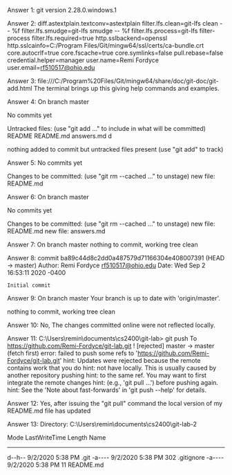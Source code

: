 Answer 1: git version 2.28.0.windows.1

Answer 2: diff.astextplain.textconv=astextplain
filter.lfs.clean=git-lfs clean -- %f
filter.lfs.smudge=git-lfs smudge -- %f
filter.lfs.process=git-lfs filter-process
filter.lfs.required=true
http.sslbackend=openssl
http.sslcainfo=C:/Program Files/Git/mingw64/ssl/certs/ca-bundle.crt
core.autocrlf=true
core.fscache=true
core.symlinks=false
pull.rebase=false
credential.helper=manager
user.name=Remi Fordyce
user.email=rf510517@ohio.edu

Answer 3: file:///C:/Program%20Files/Git/mingw64/share/doc/git-doc/git-add.html The terminal brings up this giving help commands and examples. 

Answer 4: On branch master

No commits yet

Untracked files:
  (use "git add <file>..." to include in what will be committed)
        README
        README.md
        answers.md
        d

nothing added to commit but untracked files present (use "git add" to track)

Answer 5: No commits yet

Changes to be committed:
  (use "git rm --cached <file>..." to unstage)
        new file:   README.md

Answer 6: On branch master

No commits yet

Changes to be committed:
  (use "git rm --cached <file>..." to unstage)
        new file:   README.md
        new file:   answers.md

Answer 7: On branch master
nothing to commit, working tree clean

Answer 8: commit ba89c44d8c2dd0a487579d71166304e408007391 (HEAD -> master)
Author: Remi Fordyce <rf510517@ohio.edu>
Date:   Wed Sep 2 16:53:11 2020 -0400

    Initial commit

Answer 9: On branch master
Your branch is up to date with 'origin/master'.

nothing to commit, working tree clean

Answer 10: No, The changes committed online were not reflected locally. 

Answer 11:  C:\Users\remin\documents\cs2400\git-lab> git push
To https://github.com/Remi-Fordyce/git-lab.git
 ! [rejected]        master -> master (fetch first)
error: failed to push some refs to 'https://github.com/Remi-Fordyce/git-lab.git'
hint: Updates were rejected because the remote contains work that you do
hint: not have locally. This is usually caused by another repository pushing
hint: to the same ref. You may want to first integrate the remote changes
hint: (e.g., 'git pull ...') before pushing again.
hint: See the 'Note about fast-forwards' in 'git push --help' for details.

Answer 12: Yes, after issuing the "git pull" command the local version of my README.md file has updated

Answer 13: 
    Directory: C:\Users\remin\documents\cs2400\git-lab-2


Mode                LastWriteTime         Length Name
----                -------------         ------ ----
d--h--         9/2/2020   5:38 PM                .git
-a----         9/2/2020   5:38 PM            302 .gitignore
-a----         9/2/2020   5:38 PM             11 README.md

